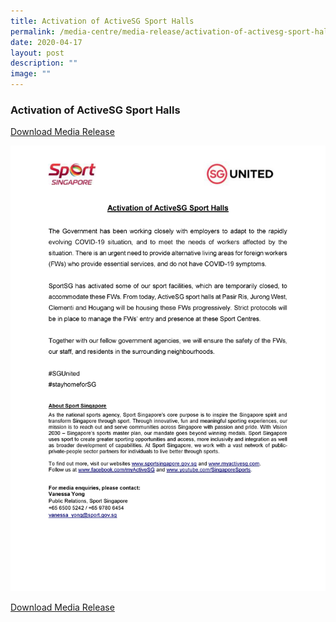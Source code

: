 ```yaml
---
title: Activation of ActiveSG Sport Halls
permalink: /media-centre/media-release/activation-of-activesg-sport-halls/
date: 2020-04-17
layout: post
description: ""
image: ""
---
```

### **Activation of ActiveSG Sport Halls**

[Download Media Release](/files/Media%20Centre/Media%20Release/2020/April/Activation%20of%20ActiveSG%20Sport%20Halls.pdf)

![](/images/Media%20Centre/Media%20Release/2020/April/Activation%20of%20ActiveSG%20Sport%20Halls.jpeg)

[Download Media Release](/files/Media%20Centre/Media%20Release/2020/April/Activation%20of%20ActiveSG%20Sport%20Halls.pdf)